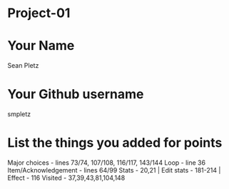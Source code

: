 # Project-01

# Your Name
Sean Pletz

# Your Github username
smpletz

# List the things you added for points
Major choices - lines 73/74, 107/108, 116/117, 143/144 
Loop - line 36
Item/Acknowledgement - lines 64/99
Stats - 20,21 | Edit stats - 181-214 | Effect - 116
Visited - 37,39,43,81,104,148

